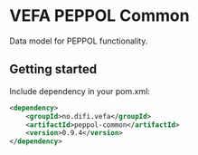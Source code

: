 # VEFA PEPPOL Common

Data model for PEPPOL functionality.


## Getting started

Include dependency in your pom.xml:

```xml
<dependency>
	<groupId>no.difi.vefa</groupId>
	<artifactId>peppol-common</artifactId>
	<version>0.9.4</version>
</dependency>
```